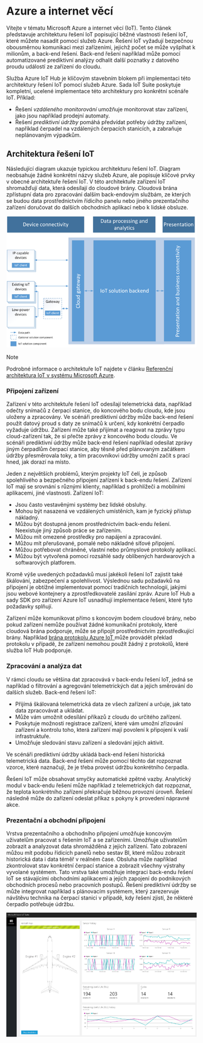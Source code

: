 
# <a name="azure-and-internet-of-things"></a>Azure a internet věcí
Vítejte v tématu Microsoft Azure a internet věcí (IoT). Tento článek představuje architekturu řešení IoT popisující běžné vlastnosti řešení IoT, které můžete nasadit pomocí služeb Azure. Řešení IoT vyžadují bezpečnou obousměrnou komunikaci mezi zařízeními, jejichž počet se může vyšplhat k milionům, a back-end řešení. Back-end řešení například může pomocí automatizované prediktivní analýzy odhalit další poznatky z datového proudu událostí ze zařízení do cloudu.

Služba Azure IoT Hub je klíčovým stavebním blokem při implementaci této architektury řešení IoT pomocí služeb Azure. Sada IoT Suite poskytuje kompletní, ucelené implementace této architektury pro konkrétní scénáře IoT. Příklad: 

* Řešení *vzdáleného monitorování* umožňuje monitorovat stav zařízení, jako jsou například prodejní automaty. 
* Řešení *prediktivní údržby* pomáhá předvídat potřeby údržby zařízení, například čerpadel na vzdálených čerpacích stanicích, a zabraňuje neplánovaným výpadkům.

## <a name="iot-solution-architecture"></a>Architektura řešení IoT
Následující diagram ukazuje typickou architekturu řešení IoT. Diagram neobsahuje žádné konkrétní názvy služeb Azure, ale popisuje klíčové prvky v obecné architektuře řešení IoT. V této architektuře zařízení IoT shromažďují data, která odesílají do cloudové brány. Cloudová brána zpřístupní data pro zpracování dalším back-endovým službám, ze kterých se budou data prostřednictvím řídicího panelu nebo jiného prezentačního zařízení doručovat do dalších obchodních aplikací nebo k lidské obsluze.

![Architektura řešení IoT][img-solution-architecture]

> [!NOTE]
> Podrobné informace o architektuře IoT najdete v článku [Referenční architektura IoT v systému Microsoft Azure][lnk-refarch].
> 
> 

### <a name="device-connectivity"></a>Připojení zařízení
Zařízení v této architektuře řešení IoT odesílají telemetrická data, například odečty snímačů z čerpací stanice, do koncového bodu cloudu, kde jsou uloženy a zpracovány. Ve scénáři prediktivní údržby může back-end řešení použít datový proud s daty ze snímačů k určení, kdy konkrétní čerpadlo vyžaduje údržbu. Zařízení může také přijímat a reagovat na zprávy typu cloud-zařízení tak, že si přečte zprávy z koncového bodu cloudu. Ve scénáři prediktivní údržby může back-end řešení například odesílat zprávy jiným čerpadlům čerpací stanice, aby těsně před plánovaným začátkem údržby přesměrovala toky, a tím pracovníkovi údržby umožní začít s prací hned, jak dorazí na místo.

Jeden z největších problémů, kterým projekty IoT čelí, je způsob spolehlivého a bezpečného připojení zařízení k back-endu řešení. Zařízení IoT mají se srovnání s různými klienty, například s prohlížeči a mobilními aplikacemi, jiné vlastnosti. Zařízení IoT:

* Jsou často vestavěnými systémy bez lidské obsluhy.
* Mohou být nasazená ve vzdálených umístěních, kam je fyzický přístup nákladný.
* Můžou být dostupná jenom prostřednictvím back-endu řešení. Neexistuje jiný způsob práce se zařízením.
* Můžou mít omezené prostředky pro napájení a zpracování.
* Můžou mít přerušované, pomalé nebo nákladné síťové připojení.
* Můžou potřebovat chráněné, vlastní nebo průmyslové protokoly aplikací.
* Můžou být vytvořená pomocí rozsáhlé sady oblíbených hardwarových a softwarových platforem.

Kromě výše uvedených požadavků musí jakékoli řešení IoT zajistit také škálování, zabezpečení a spolehlivost. Výslednou sadu požadavků na připojení je obtížné implementovat pomocí tradičních technologií, jakými jsou webové kontejnery a zprostředkovatelé zasílání zpráv. Azure IoT Hub a sady SDK pro zařízení Azure IoT usnadňují implementace řešení, které tyto požadavky splňují.

Zařízení může komunikovat přímo s koncovým bodem cloudové brány, nebo pokud zařízení nemůže používat žádné komunikační protokoly, které cloudová brána podporuje, může se připojit prostřednictvím zprostředkující brány. Například [brána protokolu Azure IoT ][lnk-protocol-gateway] může provádět překlad protokolu v případě, že zařízení nemohou použít žádný z protokolů, které služba IoT Hub podporuje.

### <a name="data-processing-and-analytics"></a>Zpracování a analýza dat
V rámci cloudu se většina dat zpracovává v back-endu řešení IoT, jedná se například o filtrování a agregování telemetrických dat a jejich směrování do dalších služeb. Back-end řešení IoT:

* Přijímá škálovaná telemetrická data ze všech zařízení a určuje, jak tato data zpracovávat a ukládat. 
* Může vám umožnit odesílání příkazů z cloudu do určitého zařízení.
* Poskytuje možnosti registrace zařízení, které vám umožní zřizování zařízení a kontrolu toho, která zařízení mají povolení k připojení k vaší infrastruktuře.
* Umožňuje sledování stavu zařízení a sledování jejich aktivit.

Ve scénáři prediktivní údržby ukládá back-end řešení historická telemetrická data. Back-end řešení může pomocí těchto dat rozpoznat vzorce, které naznačují, že je třeba provést údržbu konkrétního čerpadla.

Řešení IoT může obsahovat smyčky automatické zpětné vazby. Analytický modul v back-endu řešení může například z telemetrických dat rozpoznat, že teplota konkrétního zařízení překračuje běžnou provozní úroveň. Řešení následně může do zařízení odeslat příkaz s pokyny k provedení nápravné akce.

### <a name="presentation-and-business-connectivity"></a>Prezentační a obchodní připojení
Vrstva prezentačního a obchodního připojení umožňuje koncovým uživatelům pracovat s řešením IoT a se zařízeními. Umožňuje uživatelům zobrazit a analyzovat data shromážděná z jejich zařízení. Tato zobrazení můžou mít podobu řídicích panelů nebo sestav BI, které můžou zobrazit historická data i data téměř v reálném čase. Obsluha může například zkontrolovat stav konkrétní čerpací stanice a zobrazit všechny výstrahy vyvolané systémem. Tato vrstva také umožňuje integraci back-endu řešení IoT se stávajícími obchodními aplikacemi a jejich zapojení do podnikových obchodních procesů nebo pracovních postupů. Řešení prediktivní údržby se může integrovat například s plánovacím systémem, který zarezervuje návštěvu technika na čerpací stanici v případě, kdy řešení zjistí, že některé čerpadlo potřebuje údržbu.

![Řídicí panel řešení IoT][img-dashboard]

[img-solution-architecture]: ./media/iot-azure-and-iot/iot-reference-architecture.png
[img-dashboard]: ./media/iot-azure-and-iot/iot-suite.png

[lnk-machinelearning]: http://azure.microsoft.com/documentation/services/machine-learning/
[Azure IoT Suite]: http://azure.microsoft.com/solutions/iot
[lnk-protocol-gateway]:  ../articles/iot-hub/iot-hub-protocol-gateway.md
[lnk-refarch]: http://download.microsoft.com/download/A/4/D/A4DAD253-BC21-41D3-B9D9-87D2AE6F0719/Microsoft_Azure_IoT_Reference_Architecture.pdf


<!--HONumber=Dec16_HO1-->


